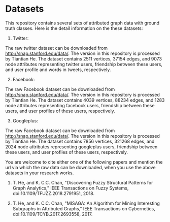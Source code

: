 # Datasets
This repository contains several sets of attributed graph data with ground truth classes.
Here is the detail information on the these datasets:

1. Twitter:

The raw twitter dataset can be downloaded from http://snap.stanford.edu/data/. The version in this repository is processed by Tiantian He. The dataset contains 2511 vertices, 37154 edges, and 9073 node attributes representing twitter users, friendship between these users, and user profile and words in tweets, respectively.

2. Facebook:

The raw Facebook dataset can be downloaded from http://snap.stanford.edu/data/. The version in this repository is processed by Tiantian He. The dataset contains 4039 vertices, 88234 edges, and 1283 node attributes representing facebook users, friendship between these users, and user profiles of these users, respectively.

3. Googleplus:

The raw Facebook dataset can be downloaded from http://snap.stanford.edu/data/. The version in this repository is processed by Tiantian He. The dataset contains 7856 vertices, 321268 edges, and 2024 node attributes representing googleplus users, friendship between these users, and user profiles of these users, respectively.


You are welcome to cite either one of the following papers and mention the url via which the raw data can be downloaded, when you use the above datasets in your research works.

1.  T. He, and K. C.C. Chan, "Discovering Fuzzy Structural Patterns for Graph Analytics," IEEE Transactions on Fuzzy Systems, doi:10.1109/TFUZZ.2018.2791951, 2018.

2.  T. He, and K. C.C. Chan, "MISAGA: An Algorithm for Mining Interesting Subgraphs in Attributed Graphs," IEEE Transactions on Cybernetics, doi:10.1109/TCYB.2017.2693558, 2017.
